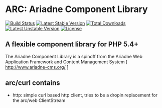 ARC: Ariadne Component Library
=========================

[![Build Status](https://travis-ci.org/mjrider/arc-curl.svg?branch=master)][arc-travis]
[![Latest Stable Version](https://poser.pugx.org/arc/curl/v/stable.svg)][arc-packagist]
[![Total Downloads](https://poser.pugx.org/arc/curl/downloads.svg)][arc-packagist]
[![Latest Unstable Version](https://poser.pugx.org/arc/curl/v/unstable.svg)][arc-packagist]
[![License](https://poser.pugx.org/arc/curl/license.svg)][arc-packagist]


A flexible component library for PHP 5.4+
-----------------------------------------

The Ariadne Component Library is a spinoff from the Ariadne Web
Application Framework and Content Management System
[ http://www.ariadne-cms.org/ ]

arc/curl contains
------------------
- http: simple curl based http client, tries to be a dropin replacement for the arc/web ClientStream

[arc-travis]: https://travis-ci.org/mjrider/arc-curl
[arc-packagist]: https://packagist.org/packages/arc/curl

